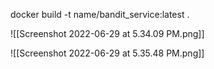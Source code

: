 docker build -t name/bandit_service:latest .

![[Screenshot 2022-06-29 at 5.34.09 PM.png]]


![[Screenshot 2022-06-29 at 5.35.48 PM.png]]